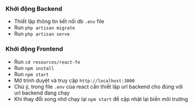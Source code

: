 ### Khởi động Backend
- Thiết lập thông tin kết nối db `.env` file
- Run `php artisan migrate`
- Run `php artisan serve`

### Khởi động Frontend
- Run `cd resources/react-fe`
- Run `npm install`
- Run `npm start`
- Mở trình duyệt và truy cập `http://localhost:3000`
- Chú ý, trong file `.env` của react cần thiết lập url backend cho đúng với url backend đang chạy
- Khi thay đổi xong nhớ chạy lại `npm start` để cập nhật lại biến môi trường
